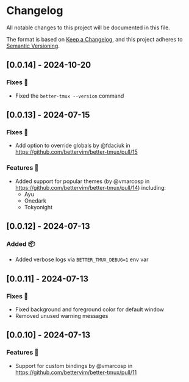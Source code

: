 # Changelog

All notable changes to this project will be documented in this file.

The format is based on [Keep a Changelog](https://keepachangelog.com/en/1.1.0/),
and this project adheres to [Semantic Versioning](https://semver.org/spec/v2.0.0.html).

## [0.0.14] - 2024-10-20

### Fixes 🐛

- Fixed the `better-tmux --version` command

## [0.0.13] - 2024-07-15

### Fixes 🐛
- Add option to override globals by @fdaciuk in https://github.com/bettervim/better-tmux/pull/15

### Features 🚀 
- Added support for popular themes (by @vmarcosp in https://github.com/bettervim/better-tmux/pull/14) including:
   - Ayu
   - Onedark
   - Tokyonight

## [0.0.12] - 2024-07-13

### Added 📦

- Added verbose logs via `BETTER_TMUX_DEBUG=1` env var

## [0.0.11] - 2024-07-13

### Fixes 🐛
- Fixed background and foreground color for default window
- Removed unused warning messages

## [0.0.10] - 2024-07-13

### Features 🚀 
- Support for custom bindings by @vmarcosp in https://github.com/bettervim/better-tmux/pull/11

